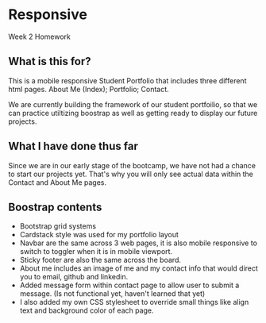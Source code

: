 # Responsive
Week 2 Homework 

## What is this for?
This is a mobile responsive Student Portfolio that includes three different html pages.
About Me (Index); Portfolio; Contact.

We are currently building the framework of our student portfoilio, so that we can practice utiltizing boostrap as well as getting ready to display our future projects.

## What I have done thus far
Since we are in our early stage of the bootcamp, we have not had a chance to start our projects yet.
That's why you will only see actual data within the Contact and About Me pages.


## Boostrap contents
- Bootstrap grid systems
- Cardstack style was used for my portfolio layout
- Navbar are the same across 3 web pages, it is also mobile responsive to switch to toggler when it is in mobile viewport.
- Sticky footer are also the same across the board.
- About me includes an image of me and my contact info that would direct you to email, github and linkedin.
- Added message form within contact page to allow user to submit a message. (Is not functional yet, haven't learned that yet)
- I also added my own CSS stylesheet to override small things like align text and background color of each page.
